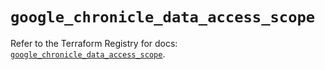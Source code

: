 # `google_chronicle_data_access_scope`

Refer to the Terraform Registry for docs: [`google_chronicle_data_access_scope`](https://registry.terraform.io/providers/hashicorp/google-beta/6.49.2/docs/resources/google_chronicle_data_access_scope).

